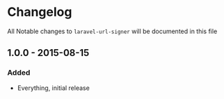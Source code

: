 # Changelog

All Notable changes to `laravel-url-signer` will be documented in this file

## 1.0.0 - 2015-08-15

### Added
- Everything, initial release
